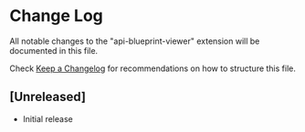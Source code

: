 # Change Log
All notable changes to the "api-blueprint-viewer" extension will be documented in this file.

Check [Keep a Changelog](http://keepachangelog.com/) for recommendations on how to structure this file.

## [Unreleased]
- Initial release